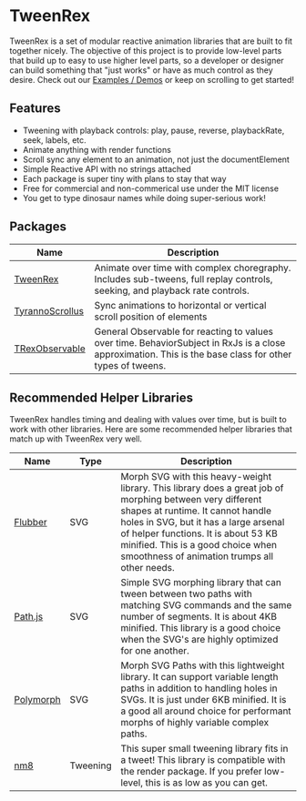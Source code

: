 # TweenRex

TweenRex is a set of modular reactive animation libraries that are built to fit together nicely. The objective of this project is to provide low-level parts that build up to easy to use higher level parts, so a developer or designer can build something that "just works" or have as much control as they desire.  Check out our [Examples / Demos](/examples) or keep on scrolling to get started!

## Features

* Tweening with playback controls: play, pause, reverse, playbackRate, seek, labels, etc.
* Animate anything with render functions
* Scroll sync any element to an animation, not just the documentElement
* Simple Reactive API with no strings attached
* Each package is super tiny with plans to stay that way
* Free for commercial and non-commerical use under the MIT license
* You get to type dinosaur names while doing super-serious work!

## Packages

| Name                                            | Description                                                                                                                                              |
| ----------------------------------------------- | -------------------------------------------------------------------------------------------------------------------------------------------------------- |
| [TweenRex](/tweenrex)               | Animate over time with complex choregraphy. Includes sub-tweens, full replay controls, seeking, and playback rate controls.                              |
| [TyrannoScrollus](/tyrannoscrollus) | Sync animations to horizontal or vertical scroll position of elements                                                                                    |
| [TRexObservable](/observasaurus)   | General Observable for reacting to values over time. BehaviorSubject in RxJs is a close approximation. This is the base class for other types of tweens. |

## Recommended Helper Libraries

TweenRex handles timing and dealing with values over time, but is built to work with other libraries. Here are some recommended helper libraries that match up with TweenRex very well.

| Name                                                       | Type   | Description                                                                                                                                                                                                                                                                                                         |
| ---------------------------------------------------------- | ------ | ------------------------------------------------------------------------------------------------------------------------------------------------------------------------------------------------------------------------------------------------------------------------------------------------------------------- |
| [Flubber](https://github.com/veltman/flubber)              | SVG    | Morph SVG with this heavy-weight library. This library does a great job of morphing between very different shapes at runtime. It cannot handle holes in SVG, but it has a large arsenal of helper functions. It is about 53 KB minified. This is a good choice when smoothness of animation trumps all other needs. |
| [Path.js](https://github.com/SamKnows/path.js)             | SVG    | Simple SVG morphing library that can tween between two paths with matching SVG commands and the same number of segments. It is about 4KB minified. This library is a good choice when the SVG's are highly optimized for one another.                                                                               |
| [Polymorph](https://github.com/notoriousb1t/polymorph)     | SVG    | Morph SVG Paths with this lightweight library. It can support variable length paths in addition to handling holes in SVGs. It is just under 6KB minified. It is a good all around choice for performant morphs of highly variable complex paths.                                                                    |
| [nm8](https://github.com/davidkpiano/nm8) | Tweening | This super small tweening library fits in a tweet! This library is compatible with the render package. If you prefer low-level, this is as low as you can get. |
